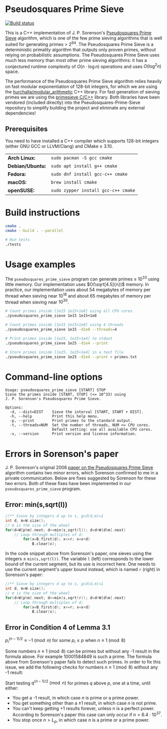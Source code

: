# Pseudosquares Prime Sieve

[![Build status](https://github.com/kimwalisch/Pseudosquares-Prime-Sieve/actions/workflows/ci.yml/badge.svg)](https://github.com/kimwalisch/Pseudosquares-Prime-Sieve/actions/workflows/ci.yml)

This is a C++ implementation of J. P. Sorenson's [Pseudosquares Prime Sieve](https://digitalcommons.butler.edu/cgi/viewcontent.cgi?article=1095&context=facsch_papers) algorithm, which is one of the few prime sieving algorithms that is well suited for generating primes > $2^{64}$. The Pseudosquares Prime Sieve is a deterministic primality algorithm that outputs only proven primes, without relying on probabilistic assumptions. The Pseudosquares Prime Sieve uses much less memory than most other prime sieving algorithms: it has a conjectured runtime complexity of $O(n\cdot\log{n})$ operations and uses $O(\log^2{n})$ space.

The performance of the Pseudosquares Prime Sieve algorithm relies heavily on fast modular exponentiation of 128-bit integers, for which we are using the [hurchalla/modular_arithmetic](https://github.com/hurchalla/modular_arithmetic) C++ library. For fast generation of sieving primes we are using the [primesieve C/C++](https://github.com/kimwalisch/primesieve) library. Both libraries have been vendored (included directly) into the Pseudosquares-Prime-Sieve repository to simplify building the project and eliminate any external dependencies!

## Prerequisites

You need to have installed a C++ compiler which supports 128-bit integers (either GNU GCC or LLVM/Clang) and CMake ≥ 3.10.

<table>
    <tr>
        <td><b>Arch Linux:</b></td>
        <td><code>sudo pacman -S gcc cmake</code></td>
    </tr>
    <tr>
        <td><b>Debian/Ubuntu:</b></td>
        <td><code>sudo apt install g++ cmake</code></td>
    </tr>
    <tr>
        <td><b>Fedora:</b></td>
        <td><code>sudo dnf install gcc-c++ cmake</code></td>
    </tr>
    <tr>
        <td><b>macOS:</b></td>
        <td><code>brew install cmake</code></td>
    </tr>
    <tr>
        <td><b>openSUSE:</b></td>
        <td><code>sudo zypper install gcc-c++ cmake</code></td>
    </tr>
</table>

# Build instructions

```bash
cmake .
cmake --build . --parallel

# Run tests
./tests
```

# Usage examples

The ```pseudosquares_prime_sieve``` program can generate primes ≤ $10^{33}$ using little memory. Our implementation uses $O(\sqrt[4.5]{n})$ memory. In practice, our implementation uses about 54 megabytes of memory per thread when sieving near $10^{18}$ and about 65 megabytes of memory per thread when sieving near $10^{30}$.

```bash
# Count primes inside [1e15 1e15+1e8] using all CPU cores
./pseudosquares_prime_sieve 1e15 1e15+1e8

# Count primes inside [1e15 1e15+1e8] using 4 threads
./pseudosquares_prime_sieve 1e15 -d1e8 --threads=4

# Print primes inside [1e25, 1e25+1e4] to stdout
./pseudosquares_prime_sieve 1e25 -d1e4 --print

# Store primes inside [1e25, 1e25+1e4] in a text file
./pseudosquares_prime_sieve 1e25 -d1e4 --print > primes.txt
```

# Command-line options

```
Usage: pseudosquares_prime_sieve [START] STOP
Sieve the primes inside [START, STOP] (<= 10^33) using
J. P. Sorenson's Pseudosquares Prime Sieve.

Options:
  -d, --dist=DIST    Sieve the interval [START, START + DIST].
  -h, --help         Print this help menu.
  -p, --print        Print primes to the standard output.
  -t, --threads=NUM  Set the number of threads, NUM <= CPU cores.
                     Default setting: use all available CPU cores.
  -v, --version      Print version and license information.
```

# Errors in Sorenson's paper

J. P. Sorenson's original 2006 [paper on the Pseudosquares Prime Sieve](https://digitalcommons.butler.edu/cgi/viewcontent.cgi?article=1095&context=facsch_papers) algorithm contains two minor errors, which Sorenson confirmed to me in a private communication. Below are fixes suggested by Sorenson for these two errors. Both of these fixes have been implemented in our ```pseudosquares_prime_sieve``` program.

## Error: min(s,sqrt(l))

```C++
//** Sieve by integers d up to s, gcd(d,m)=1
int d, m=W.size();
// m is the size of the wheel
for(d=W[p%m].next; d<=min(s,sqrt(l)); d=d+W[d%m].next)
    // Loop through multiples of d:
        for(x=B.first(d); x<=r; x=x+d)
            B.clear(x);
```

In the code snippet above from Sorenson's paper, one sieves using the integers ≤ `min(s,sqrt(l))`. The variable `l` (left) corresponds to the lower bound of the current segment, but its use is incorrect here. One needs to use the current segment's upper bound instead, which is named `r` (right) in Sorenson's paper:

```C++
//** Sieve by integers d up to s, gcd(d,m)=1
int d, m=W.size();
// m is the size of the wheel
for(d=W[p%m].next; d<=min(s,sqrt(r)); d=d+W[d%m].next)
    // Loop through multiples of d:
        for(x=B.first(d); x<=r; x=x+d)
            B.clear(x);
```

## Error in Condition 4 of Lemma 3.1

$p_i^{(n-1)/2} \equiv -1 \pmod{n}$ for some $p_i \leq p$ when $n \equiv 1 \pmod{8}$

Some numbers $n \equiv 1 \pmod{8}$ can be primes but without any -1 result in the formula above. For example 10001584849 is such a prime. The formula above from Sorenson's paper fails to detect such primes. In order to fix this issue, we add the following checks for numbers $n \equiv 1 \pmod{8}$ without any -1 result:

Start testing $q^{(n-1)/2} \pmod{n}$ for primes $q$ above $p$, one at a time, until either:

* You get a -1 result, in which case $n$ is prime or a prime power.
* You get something other than a ±1 result, in which case $n$ is not prime.
* You can't keep getting +1 results forever, unless $n$ is a perfect power. According to Sorenson's paper this case can only occur if $n > 6.4 \cdot 10^{37}$.
* You stop once $n > L_p$, in which case $n$ is a prime or a prime power.

